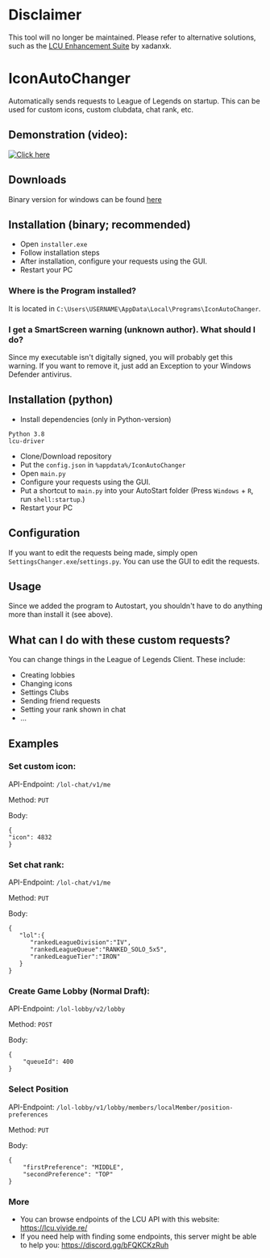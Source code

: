 # Disclaimer
This tool will no longer be maintained. Please refer to alternative solutions, such as the [LCU Enhancement Suite](https://github.com/xadamxk/LCU-Enhancement-Suite) by xadanxk.
# IconAutoChanger
Automatically sends requests to League of Legends on startup. This can be used for custom icons, custom clubdata, chat rank, etc. 
## Demonstration (video):
[![Click here](https://img.youtube.com/vi/SfGTPPH-6Ek/0.jpg)](https://www.youtube.com/watch?v=SfGTPPH-6Ek)
## Downloads
Binary version for windows can be found [here](https://github.com/Kuuhhl/IconAutoChanger/releases/)
## Installation (binary; recommended)
* Open `installer.exe`
* Follow installation steps
* After installation, configure your requests using the GUI.
* Restart your PC
### Where is the Program installed?
It is located in `C:\Users\USERNAME\AppData\Local\Programs\IconAutoChanger`.
### I get a SmartScreen warning (unknown author). What should I do?
Since my executable isn't digitally signed, you will probably get this warning. If you want to remove it, just add an Exception to your Windows Defender antivirus.

## Installation (python)
* Install dependencies (only in Python-version)
```
Python 3.8
lcu-driver
```
* Clone/Download repository
* Put the `config.json` in `%appdata%/IconAutoChanger`
* Open `main.py`
* Configure your requests using the GUI.
* Put a shortcut to `main.py` into your AutoStart folder (Press `Windows` + `R`, run `shell:startup`.)
* Restart your PC
## Configuration
If you want to edit the requests being made, simply open `SettingsChanger.exe`/`settings.py`. You can use the GUI to edit the requests.
## Usage
Since we added the program to Autostart, you shouldn't have to do anything more than install it (see above).
## What can I do with these custom requests?
You can change things in the League of Legends Client. These include:
* Creating lobbies
* Changing icons
* Settings Clubs
* Sending friend requests
* Setting your rank shown in chat
* ...
## Examples
### Set custom icon:

API-Endpoint: `/lol-chat/v1/me`

Method: `PUT`

Body:
```
{
"icon": 4832
}
```
### Set chat rank:

API-Endpoint: `/lol-chat/v1/me`

Method: `PUT`

Body:
```
{
   "lol":{
      "rankedLeagueDivision":"IV",
      "rankedLeagueQueue":"RANKED_SOLO_5x5",
      "rankedLeagueTier":"IRON"
   }
}
```

### Create Game Lobby (Normal Draft):

API-Endpoint: `/lol-lobby/v2/lobby`

Method: `POST`

Body:
```
{
    "queueId": 400
}
```
### Select Position

API-Endpoint: `/lol-lobby/v1/lobby/members/localMember/position-preferences`

Method: `PUT`

Body:
```
{
    "firstPreference": "MIDDLE",
    "secondPreference": "TOP"
}
```
### More
* You can browse endpoints of the LCU API with this website: https://lcu.vivide.re/
* If you need help with finding some endpoints, this server might be able to help you: https://discord.gg/bFQKCKzRuh 
